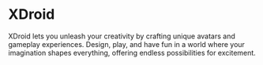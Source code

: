 # XDroid
XDroid lets you unleash your creativity by crafting unique avatars and gameplay experiences. Design, play, and have fun in a world where your imagination shapes everything, offering endless possibilities for excitement.
